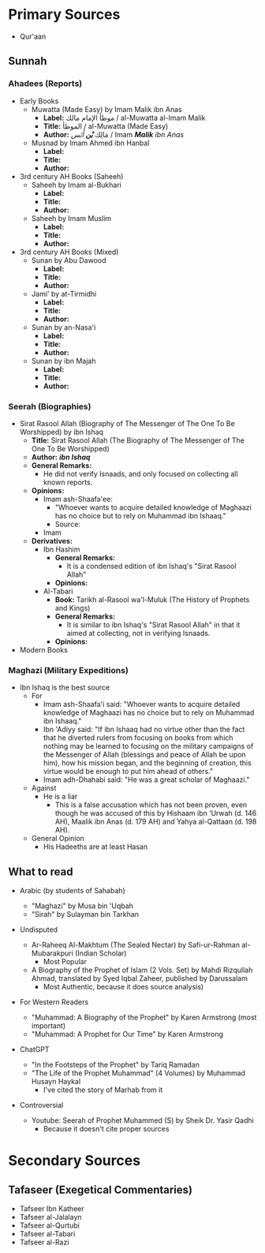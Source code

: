 # Primary Sources
- Qur'aan
## Sunnah
### Ahadees (Reports)
- Early Books
	- Muwatta (Made Easy) by Imam Malik ibn Anas
		- **Label:** موطأ الإمام مالك / al-Muwatta al-Imam Malik
		- **Title:** الموطأ / al-Muwatta (Made Easy)
		- **Author:** مَالِك ***بْن** أَنَس* / Imam ***Malik** ibn Anas*
	- Musnad by Imam Ahmed ibn Hanbal 
		- **Label:** 
		- **Title:** 
		- **Author:** 
- 3rd century AH Books (Saheeh)
	- Saheeh by Imam al-Bukhari
		- **Label:** 
		- **Title:** 
		- **Author:** 
	- Saheeh by Imam Muslim
		- **Label:** 
		- **Title:** 
		- **Author:** 
- 3rd century AH Books (Mixed)
	- Sunan by Abu Dawood
		- **Label:** 
		- **Title:** 
		- **Author:** 
	- Jami' by at-Tirmidhi
		- **Label:** 
		- **Title:** 
		- **Author:** 
	- Sunan by an-Nasa'i
		- **Label:** 
		- **Title:** 
		- **Author:** 
	- Sunan by ibn Majah
		- **Label:** 
		- **Title:** 
		- **Author:** 
### Seerah (Biographies)
- Sirat Rasool Allah (Biography of The Messenger of The One To Be Worshipped) by ibn Ishaq
	- **Title:** Sirat Rasool Allah (The Biography of The Messenger of The One To Be Worshipped)
	- **Author:** ***ibn Ishaq***
	- **General Remarks:**
		- He did not verify Isnaads, and only focused on collecting all known reports.
	- **Opinions:**
		- Imam ash-Shaafa'ee:
			- "Whoever wants to acquire detailed knowledge of Maghaazi has no choice but to rely on Muhammad ibn Ishaaq."
			- Source: 
		- Imam 
	- **Derivatives:**
		- Ibn Hashim
			- **General Remarks:**
				- It is a condensed edition of ibn Ishaq's "Sirat Rasool Allah"
			- **Opinions:** 
		- Al-Tabari
			- **Book:** Tarikh al-Rasool wa'l-Muluk (The History of Prophets and Kings)
			- **General Remarks:**
				- It is similar to ibn Ishaq's "Sirat Rasool Allah" in that it aimed at collecting, not in verifying Isnaads.
			- **Opinions:** 
- Modern Books
### Maghazi (Military Expeditions)
- Ibn Ishaq is the best source
	- For
		- Imam ash-Shaafa'i said: "Whoever wants to acquire detailed knowledge of Maghaazi has no choice but to rely on Muhammad ibn Ishaaq."
		- Ibn 'Adiyy said: "If ibn Ishaaq had no virtue other than the fact that he diverted rulers from focusing on books from which nothing may be learned to focusing on the military campaigns of the Messenger of Allah (blessings and peace of Allah be upon him), how his mission began, and the beginning of creation, this virtue would be enough to put him ahead of others."
		- Imam adh-Dhahabi said: "He was a great scholar of Maghaazi."
	- Against
		- He is a liar
			- This is a false accusation which has not been proven, even though he was accused of this by Hishaam ibn ‘Urwah (d. 146 AH), Maalik ibn Anas (d. 179 AH) and Yahya al-Qattaan (d. 198 AH).
	- General Opinion
		- His Hadeeths are at least Hasan
## What to read
- Arabic (by students of Sahabah)
	- "Maghazi" by Musa bin 'Uqbah
	- "Sirah" by Sulayman bin Tarkhan
- Undisputed
	- Ar-Raheeq Al-Makhtum (The Sealed Nectar) by Safi-ur-Rahman al-Mubarakpuri (Indian Scholar)
		- Most Popular
	- A Biography of the Prophet of Islam (2 Vols. Set) by Mahdi Rizqullah Ahmad, translated by Syed Iqbal Zaheer, published by Darussalam
		- Most Authentic, because it does source analysis)
- For Western Readers
	- "Muhammad: A Biography of the Prophet" by Karen Armstrong (most important)
	- "Muhammad: A Prophet for Our Time" by Karen Armstrong

- ChatGPT
	- "In the Footsteps of the Prophet" by Tariq Ramadan
	- "The Life of the Prophet Muhammad" (4 Volumes) by Muhammad Husayn Haykal
		- I've cited the story of Marhab from it

- Controversial
	- Youtube: Seerah of Prophet Muhammed (S) by Sheik Dr. Yasir Qadhi
		- Because it doesn't cite proper sources
# Secondary Sources
## Tafaseer (Exegetical Commentaries)
- Tafseer Ibn Katheer
- Tafseer al-Jalalayn
- Tafseer al-Qurtubi
- Tafseer al-Tabari
- Tafseer al-Razi